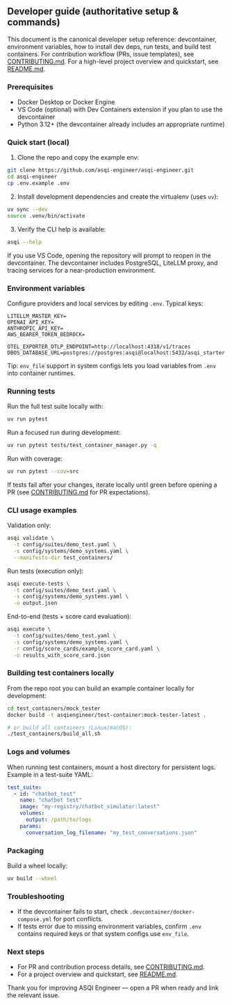## Developer guide (authoritative setup & commands)

This document is the canonical developer setup reference: devcontainer, environment variables, how to install dev deps, run tests, and build test containers. For contribution workflow (PRs, issue templates), see [CONTRIBUTING.md]. For a high-level project overview and quickstart, see [README.md].

### Prerequisites

- Docker Desktop or Docker Engine
- VS Code (optional) with Dev Containers extension if you plan to use the devcontainer
- Python 3.12+ (the devcontainer already includes an appropriate runtime)

### Quick start (local)

1. Clone the repo and copy the example env:

```bash
git clone https://github.com/asqi-engineer/asqi-engineer.git
cd asqi-engineer
cp .env.example .env
```

2. Install development dependencies and create the virtualenv (uses `uv`):

```bash
uv sync --dev
source .venv/bin/activate
```

3. Verify the CLI help is available:

```bash
asqi --help
```

If you use VS Code, opening the repository will prompt to reopen in the devcontainer. The devcontainer includes PostgreSQL, LiteLLM proxy, and tracing services for a near-production environment.

### Environment variables

Configure providers and local services by editing `.env`. Typical keys:

```
LITELLM_MASTER_KEY=
OPENAI_API_KEY=
ANTHROPIC_API_KEY=
AWS_BEARER_TOKEN_BEDROCK=

OTEL_EXPORTER_OTLP_ENDPOINT=http://localhost:4318/v1/traces
DBOS_DATABASE_URL=postgres://postgres:asqi@localhost:5432/asqi_starter
```

Tip: `env_file` support in system configs lets you load variables from `.env` into container runtimes.

### Running tests

Run the full test suite locally with:

```bash
uv run pytest
```

Run a focused run during development:

```bash
uv run pytest tests/test_container_manager.py -q
```

Run with coverage:

```bash
uv run pytest --cov=src
```

If tests fail after your changes, iterate locally until green before opening a PR (see [CONTRIBUTING.md] for PR expectations).

### CLI usage examples

Validation only:

```bash
asqi validate \
  -t config/suites/demo_test.yaml \
  -s config/systems/demo_systems.yaml \
  --manifests-dir test_containers/
```

Run tests (execution only):

```bash
asqi execute-tests \
  -t config/suites/demo_test.yaml \
  -s config/systems/demo_systems.yaml \
  -o output.json
```

End-to-end (tests + score card evaluation):

```bash
asqi execute \
  -t config/suites/demo_test.yaml \
  -s config/systems/demo_systems.yaml \
  -r config/score_cards/example_score_card.yaml \
  -o results_with_score_card.json
```

### Building test containers locally

From the repo root you can build an example container locally for development:

```bash
cd test_containers/mock_tester
docker build -t asqiengineer/test-container:mock-tester-latest .

# or build all containers (Linux/macOS):
./test_containers/build_all.sh
```

### Logs and volumes

When running test containers, mount a host directory for persistent logs. Example in a test-suite YAML:

```yaml
test_suite:
  - id: "chatbot_test"
    name: "chatbot test"
    image: "my-registry/chatbot_simulator:latest"
    volumes:
      output: /path/to/logs
    params:
      conversation_log_filename: "my_test_conversations.json"
```

### Packaging

Build a wheel locally:

```bash
uv build --wheel
```

### Troubleshooting

- If the devcontainer fails to start, check `.devcontainer/docker-compose.yml` for port conflicts.
- If tests error due to missing environment variables, confirm `.env` contains required keys or that system configs use `env_file`.

### Next steps

- For PR and contribution process details, see [CONTRIBUTING.md].
- For a project overview and quickstart, see [README.md].

Thank you for improving ASQI Engineer — open a PR when ready and link the relevant issue.

[CONTRIBUTING.md]: ./CONTRIBUTING.md
[README.md]: ./README.md
